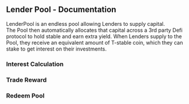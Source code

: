 ## Lender Pool - Documentation

LenderPool is an endless pool allowing Lenders to supply capital.  
The Pool then automatically allocates that capital across a 3rd party Defi protocol to hold stable and earn extra yield.
When Lenders supply to the Pool, they receive an equivalent amount of T-stable coin, which they can stake to get interest on their investments.

### Interest Calculation

### Trade Reward

### Redeem Pool

